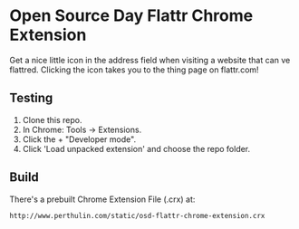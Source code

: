 Open Source Day Flattr Chrome Extension
=======================================

Get a nice little icon in the address field when visiting a website that can ve flattred. Clicking the icon takes you to the thing page on flattr.com!

Testing
-------

 1. Clone this repo.
 2. In Chrome: Tools -> Extensions.
 3. Click the + "Developer mode".
 4. Click 'Load unpacked extension' and choose the repo folder.

Build
-----

There's a prebuilt Chrome Extension File (.crx) at:

    http://www.perthulin.com/static/osd-flattr-chrome-extension.crx
